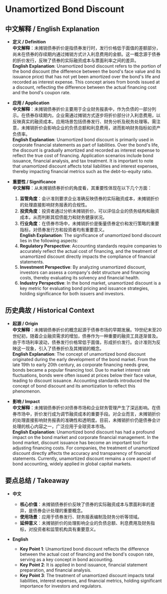 # Unamortized Bond Discount

## 中文解释 / English Explanation

* **定义 / Definition**  
  **中文解释**：未摊销债券折价是指债券发行时，发行价格低于面值的差额部分，尚未在债券的存续期内通过摊销方式计入利息费用的金额。这一概念源于债券的折价发行，反映了债券的实际融资成本与票面利率之间的差异。  
  **English Explanation**: Unamortized bond discount refers to the portion of the bond discount (the difference between the bond's face value and its issuance price) that has not yet been amortized over the bond's life and recorded as interest expense. This concept arises from bonds issued at a discount, reflecting the difference between the actual financing cost and the bond's coupon rate.

* **应用 / Application**  
  **中文解释**：未摊销债券折价主要用于企业财务报表中，作为负债的一部分列示。在债券存续期内，企业需通过摊销方式逐步将折价部分计入利息费用，以反映真实的融资成本。应用场景包括债券发行、财务分析及税务处理等。需注意，未摊销折价会影响企业的负债总额和利息费用，进而影响财务指标如资产负债率。  
  **English Explanation**: Unamortized bond discount is primarily used in corporate financial statements as part of liabilities. Over the bond's life, the discount is gradually amortized and recorded as interest expense to reflect the true cost of financing. Application scenarios include bond issuance, financial analysis, and tax treatment. It is important to note that unamortized discount affects total liabilities and interest expenses, thereby impacting financial metrics such as the debt-to-equity ratio.

* **重要性 / Significance**  
  **中文解释**：从未摊销债券折价的角度看，其重要性体现在以下几个方面：  
  1. **监管角度**：会计准则要求企业准确反映债券的实际融资成本，未摊销折价的处理直接影响财务报表的合规性。  
  2. **投资角度**：投资者通过分析未摊销折价，可以评估企业的债务结构和融资成本，从而判断其偿债能力和财务健康状况。  
  3. **行业角度**：在债券市场中，未摊销折价是衡量债券定价和发行策略的重要指标，对债券发行方和投资者均有重要意义。  
  **English Explanation**: The significance of unamortized bond discount lies in the following aspects:  
  1. **Regulatory Perspective**: Accounting standards require companies to accurately reflect the actual cost of financing, and the treatment of unamortized discount directly impacts the compliance of financial statements.  
  2. **Investment Perspective**: By analyzing unamortized discount, investors can assess a company's debt structure and financing costs, thereby evaluating its solvency and financial health.  
  3. **Industry Perspective**: In the bond market, unamortized discount is a key metric for evaluating bond pricing and issuance strategies, holding significance for both issuers and investors.

## 历史典故 / Historical Context

* **起源 / Origin**  
  **中文解释**：未摊销债券折价的概念起源于债券市场的早期发展。19世纪末至20世纪初，随着企业融资需求的增加，债券作为一种重要的融资工具逐渐普及。由于市场利率波动，债券发行价格常低于面值，形成折价发行。会计准则为反映这一现象，引入了债券折价及其摊销的概念。  
  **English Explanation**: The concept of unamortized bond discount originated during the early development of the bond market. From the late 19th to early 20th century, as corporate financing needs grew, bonds became a popular financing tool. Due to market interest rate fluctuations, bonds were often issued at prices below their face value, leading to discount issuance. Accounting standards introduced the concept of bond discount and its amortization to reflect this phenomenon.

* **影响 / Impact**  
  **中文解释**：未摊销债券折价对债券市场和企业财务管理产生了深远影响。在债券市场中，折价发行成为调节融资成本的重要手段。对企业而言，未摊销折价的处理直接影响财务报表的准确性和透明度。目前，未摊销折价仍是债券会计处理的核心内容之一，广泛应用于全球资本市场。  
  **English Explanation**: Unamortized bond discount has had a profound impact on the bond market and corporate financial management. In the bond market, discount issuance has become an important tool for adjusting financing costs. For companies, the treatment of unamortized discount directly affects the accuracy and transparency of financial statements. Currently, unamortized discount remains a core aspect of bond accounting, widely applied in global capital markets.

## 要点总结 / Takeaway

* **中文**  
  - **核心价值**：未摊销债券折价反映了债券的实际融资成本与票面利率的差异，是债券会计处理的重要概念。  
  - **使用场景**：应用于债券发行、财务报表编制及财务分析等领域。  
  - **延伸意义**：未摊销折价的处理影响企业的负债总额、利息费用及财务指标，对投资者和监管机构具有重要意义。  

* **English**  
  - **Key Point 1**: Unamortized bond discount reflects the difference between the actual cost of financing and the bond's coupon rate, serving as a key concept in bond accounting.  
  - **Key Point 2**: It is applied in bond issuance, financial statement preparation, and financial analysis.  
  - **Key Point 3**: The treatment of unamortized discount impacts total liabilities, interest expenses, and financial metrics, holding significant importance for investors and regulators.